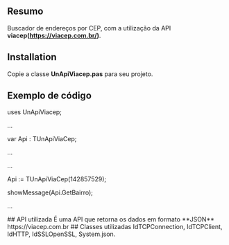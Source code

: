 ## Resumo
Buscador de endereços por CEP, com a utilização da API **viacep(https://viacep.com.br/)**.
## Installation
Copie a classe **UnApiViacep.pas** para seu projeto.
## Exemplo de código
<p>uses UnApiViacep;</p>
<p>...</p>
<p>var Api : TUnApiViaCep;</p>
<p>...</p>
<p>...</p>
<p>Api := TUnApiViaCep(142857529); </p>
<p>showMessage(Api.GetBairro);</p>
<p>...</p>
## API utilizada
É uma API que retorna os dados em formato **JSON** https://viacep.com.br
## Classes utilizadas
IdTCPConnection, IdTCPClient, IdHTTP, IdSSLOpenSSL, System.json.  

